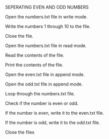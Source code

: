 SEPERATING EVEN AND ODD NUMBERS



Open the numbers.txt file in write mode.

Write the numbers 1 through 10 to the file.

Close the file.

Open the numbers.txt file in read mode.

Read the contents of the file.

Print the contents of the file.

Open the even.txt file in append mode.

Open the odd.txt file in append mode.

Loop through the numbers.txt file.

Check if the number is even or odd.

If the number is even, write it to the even.txt file.

If the number is odd, write it to the odd.txt file.

Close the files
